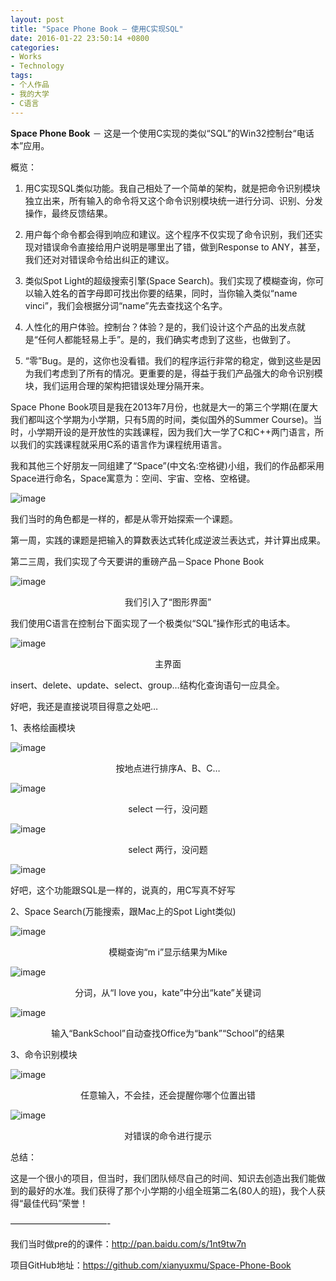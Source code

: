 ```yaml
---
layout: post
title: "Space Phone Book – 使用C实现SQL"
date: 2016-01-22 23:50:14 +0800
categories:
- Works
- Technology
tags:
- 个人作品
- 我的大学
- C语言
---
```



**Space Phone Book** － 这是一个使用C实现的类似“SQL”的Win32控制台“电话本”应用。

概览：

1. 用C实现SQL类似功能。我自己相处了一个简单的架构，就是把命令识别模块独立出来，所有输入的命令将又这个命令识别模块统一进行分词、识别、分发操作，最终反馈结果。

2. 用户每个命令都会得到响应和建议。这个程序不仅实现了命令识别，我们还实现对错误命令直接给用户说明是哪里出了错，做到Response to ANY，甚至，我们还对对错误命令给出纠正的建议。

3. 类似Spot Light的超级搜索引擎(Space Search)。我们实现了模糊查询，你可以输入姓名的首字母即可找出你要的结果，同时，当你输入类似“name vinci”，我们会根据分词“name”先去查找这个名字。

4. 人性化的用户体验。控制台？体验？是的，我们设计这个产品的出发点就是“任何人都能轻易上手”。是的，我们确实考虑到了这些，也做到了。

5. “零”Bug。是的，这你也没看错。我们的程序运行非常的稳定，做到这些是因为我们考虑到了所有的情况。更重要的是，得益于我们产品强大的命令识别模块，我们运用合理的架构把错误处理分隔开来。

 

Space Phone Book项目是我在2013年7月份，也就是大一的第三个学期(在厦大我们都叫这个学期为小学期，只有5周的时间，类似国外的Summer Course)。当时，小学期开设的是开放性的实践课程，因为我们大一学了C和C++两门语言，所以我们的实践课程就采用C系的语言作为课程统用语言。

我和其他三个好朋友一同组建了“Space”(中文名:空格键)小组，我们的作品都采用Space进行命名，Space寓意为：空间、宇宙、空格、空格键。

![image](/uploads/space-phone-book/space-phone-book-1.jpg)

我们当时的角色都是一样的，都是从零开始探索一个课题。

<!-- more -->

第一周，实践的课题是把输入的算数表达式转化成逆波兰表达式，并计算出成果。

第二三周，我们实现了今天要讲的重磅产品－Space Phone Book

![image](/uploads/space-phone-book/space-phone-book-2.png)

<center>我们引入了“图形界面”</center>

 

我们使用C语言在控制台下面实现了一个极类似“SQL”操作形式的电话本。

![image](/uploads/space-phone-book/space-phone-book-3.png)

<center>主界面</center>

 

insert、delete、update、select、group…结构化查询语句一应具全。

好吧，我还是直接说项目得意之处吧…

1、表格绘画模块


![image](/uploads/space-phone-book/space-phone-book-4.png)

<center>按地点进行排序A、B、C…</center>


![image](/uploads/space-phone-book/space-phone-book-5.png)

<center>select 一行，没问题</center>

![image](/uploads/space-phone-book/space-phone-book-6.png)


<center>select 两行，没问题</center>

![image](/uploads/space-phone-book/space-phone-book-7.png)

好吧，这个功能跟SQL是一样的，说真的，用C写真不好写

2、Space Search(万能搜索，跟Mac上的Spot Light类似)

![image](/uploads/space-phone-book/space-phone-book-8.png)

<center>模糊查询“m i”显示结果为Mike</center>

![image](/uploads/space-phone-book/space-phone-book-9.png)

<center>分词，从“I love you，kate”中分出“kate”关键词</center>

![image](/uploads/space-phone-book/space-phone-book-10.png)

<center>输入“BankSchool”自动查找Office为“bank”“School”的结果</center>

3、命令识别模块

![image](/uploads/space-phone-book/space-phone-book-11.png)

<center>任意输入，不会挂，还会提醒你哪个位置出错</center>

![image](/uploads/space-phone-book/space-phone-book-12.png)

<center>对错误的命令进行提示</center>

总结：

这是一个很小的项目，但当时，我们团队倾尽自己的时间、知识去创造出我们能做到的最好的水准。我们获得了那个小学期的小组全班第二名(80人的班)，我个人获得“最佳代码”荣誉！

———————————-

我们当时做pre的的课件：http://pan.baidu.com/s/1nt9tw7n

项目GitHub地址：https://github.com/xianyuxmu/Space-Phone-Book